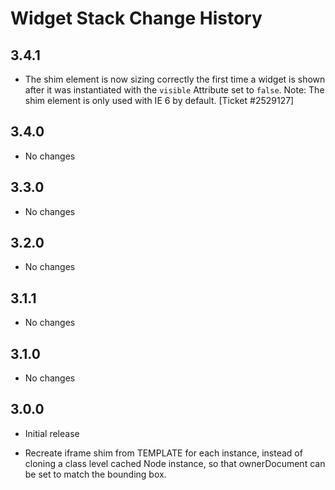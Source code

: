 Widget Stack Change History
===========================

3.4.1
-----

  * The shim element is now sizing correctly the first time a widget is shown
    after it was instantiated with the `visible` Attribute set to `false`. Note:
    The shim element is only used with IE 6 by default. [Ticket #2529127]

3.4.0
-----

  * No changes

3.3.0
-----

  * No changes

3.2.0
-----

  * No changes

3.1.1
-----

  * No changes

3.1.0
-----

  * No changes

3.0.0
-----

  * Initial release

  * Recreate iframe shim from TEMPLATE for each instance, instead of
    cloning a class level cached Node instance, so that ownerDocument
    can be set to match the bounding box.
